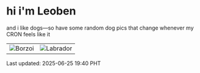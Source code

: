 # hi i'm Leoben

and i like dogs—so have some random dog pics that change whenever my CRON feels like it

|  |  |
|--------|----------|
| ![Borzoi](https://random-dog-vercel.vercel.app/api/random-borzoi?v=1750851655) | ![Labrador](https://random-dog-vercel.vercel.app/api/random-labrador?v=1750851655) |

Last updated: 2025-06-25 19:40 PHT
